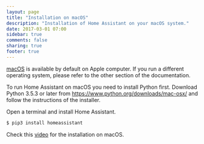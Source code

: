 ```yaml
---
layout: page
title: "Installation on macOS"
description: "Installation of Home Assistant on your macOS system."
date: 2017-03-01 07:00
sidebar: true
comments: false
sharing: true
footer: true
---
```


[macOS](http://www.apple.com/macos/) is available by default on Apple computer. If you run a different operating system, please refer to the other section of the documentation.

To run Home Assistant on macOS you need to install Python first. Download Python 3.5.3 or later from https://www.python.org/downloads/mac-osx/ and follow the instructions of the installer.

Open a terminal and install Home Assistant.

```bash
$ pip3 install homeassistant
```

Check this [video](https://www.youtube.com/watch?v=hej6ipN86ls) for the installation on macOS.
